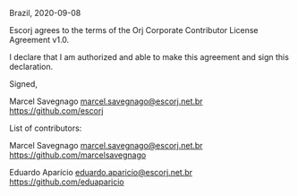 Brazil, 2020-09-08

Escorj agrees to the terms of the Orj Corporate Contributor License Agreement v1.0.

I declare that I am authorized and able to make this agreement and sign this declaration.

Signed,

Marcel Savegnago marcel.savegnago@escorj.net.br https://github.com/escorj


List of contributors:

Marcel Savegnago marcel.savegnago@escorj.net.br https://github.com/marcelsavegnago 

Eduardo Aparício eduardo.aparicio@escorj.net.br https://github.com/eduaparicio
